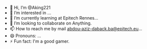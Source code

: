 - 👋 Hi, I’m @Aking221
- 👀 I’m interested in ...
- 🌱 I’m currently learning at Epitech Rennes...
- 💞️ I’m looking to collaborate on Anything.
- 📫 How to reach me by mail abdou-aziz-daback.ba@epitech.eu...
- 😄 Pronouns: ...
- ⚡ Fun fact: I'm a good gamer.

<!---
Aking221/Aking221 is a ✨ special ✨ repository because its `README.md` (this file) appears on your GitHub profile.
You can click the Preview link to take a look at your changes.
--->
